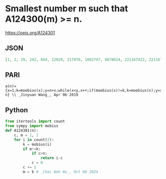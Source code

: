 # Smallest number m such that A124300\(m\) \>\= n\.
https://oeis.org/A124301
## JSON
```JSON
[1, 2, 29, 242, 844, 22020, 217070, 1092747, 8870024, 221167422, 221167422]
```
## PARI
```PARI
a(n)={x=1;k=moebius(x);y=n+x;while(x<y,x++;if(moebius(x)!=k,k=moebius(x);y=x+n));x-n} \\ _Jinyuan Wang_, Apr 06 2019
```
## Python
```Python
from itertools import count
from sympy import mobius
def A124301(n):
    c, m = 1, 1
    for i in count(2):
        k = mobius(i)
        if m!=k:
            if c>n:
                return i-c
            c = 0
        c += 1
        m = k # _Chai Wah Wu_, Oct 08 2024
```
